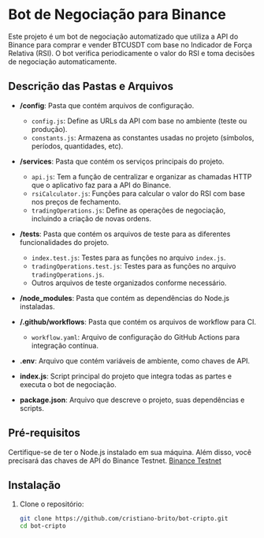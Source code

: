 # Bot de Negociação para Binance

Este projeto é um bot de negociação automatizado que utiliza a API do Binance para comprar e vender BTCUSDT com base no Indicador de Força Relativa (RSI). O bot verifica periodicamente o valor do RSI e toma decisões de negociação automaticamente.

## Descrição das Pastas e Arquivos

- **/config**: Pasta que contém arquivos de configuração.
  - `config.js`: Define as URLs da API com base no ambiente (teste ou produção).
  - `constants.js`: Armazena as constantes usadas no projeto (símbolos, períodos, quantidades, etc).

- **/services**: Pasta que contém os serviços principais do projeto.
  - `api.js`: Tem a função de centralizar e organizar as chamadas HTTP que o aplicativo faz para a API do Binance.
  - `rsiCalculator.js`: Funções para calcular o valor do RSI com base nos preços de fechamento.
  - `tradingOperations.js`: Define as operações de negociação, incluindo a criação de novas ordens.

- **/tests**: Pasta que contém os arquivos de teste para as diferentes funcionalidades do projeto.
  - `index.test.js`: Testes para as funções no arquivo `index.js`.
  - `tradingOperations.test.js`: Testes para as funções no arquivo `tradingOperations.js`.
  - Outros arquivos de teste organizados conforme necessário.

- **/node_modules**: Pasta que contém as dependências do Node.js instaladas.

- **/.github/workflows**: Pasta que contém os arquivos de workflow para CI.
  - `workflow.yaml`: Arquivo de configuração do GitHub Actions para integração contínua.

- **.env**: Arquivo que contém variáveis de ambiente, como chaves de API.

- **index.js**: Script principal do projeto que integra todas as partes e executa o bot de negociação.

- **package.json**: Arquivo que descreve o projeto, suas dependências e scripts.

## Pré-requisitos

Certifique-se de ter o Node.js instalado em sua máquina. Além disso, você precisará das chaves de API do Binance Testnet.
[Binance Testnet](https://testnet.binance.vision/)

## Instalação

1. Clone o repositório:
   ```sh
   git clone https://github.com/cristiano-brito/bot-cripto.git
   cd bot-cripto
